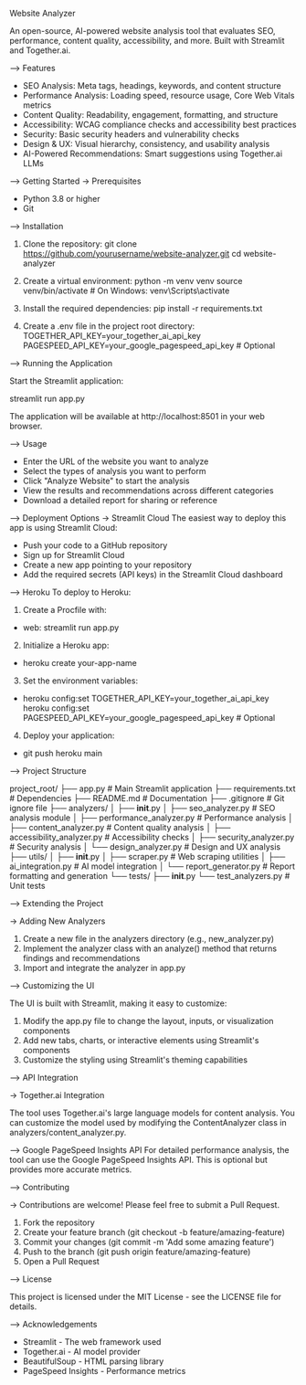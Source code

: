 Website Analyzer

An open-source, AI-powered website analysis tool that evaluates SEO, performance, content quality, accessibility, and more. Built with Streamlit and Together.ai.

--> Features
- SEO Analysis: Meta tags, headings, keywords, and content structure
- Performance Analysis: Loading speed, resource usage, Core Web Vitals metrics
- Content Quality: Readability, engagement, formatting, and structure
- Accessibility: WCAG compliance checks and accessibility best practices
- Security: Basic security headers and vulnerability checks
- Design & UX: Visual hierarchy, consistency, and usability analysis
- AI-Powered Recommendations: Smart suggestions using Together.ai LLMs

--> Getting Started
-> Prerequisites
- Python 3.8 or higher
- Git

--> Installation
1. Clone the repository:
   git clone https://github.com/yourusername/website-analyzer.git
   cd website-analyzer

2. Create a virtual environment:
   python -m venv venv
   source venv/bin/activate  # On Windows: venv\Scripts\activate

3. Install the required dependencies:
   pip install -r requirements.txt

4. Create a .env file in the project root directory:
   TOGETHER_API_KEY=your_together_ai_api_key
   PAGESPEED_API_KEY=your_google_pagespeed_api_key  # Optional

--> Running the Application

Start the Streamlit application:

streamlit run app.py

The application will be available at http://localhost:8501 in your web browser.

--> Usage
- Enter the URL of the website you want to analyze
- Select the types of analysis you want to perform
- Click "Analyze Website" to start the analysis
- View the results and recommendations across different categories
- Download a detailed report for sharing or reference

--> Deployment Options
-> Streamlit Cloud
The easiest way to deploy this app is using Streamlit Cloud:
- Push your code to a GitHub repository
- Sign up for Streamlit Cloud
- Create a new app pointing to your repository
- Add the required secrets (API keys) in the Streamlit Cloud dashboard

--> Heroku
To deploy to Heroku:

1. Create a Procfile with:
- web: streamlit run app.py

2. Initialize a Heroku app:
- heroku create your-app-name

3. Set the environment variables:
- heroku config:set TOGETHER_API_KEY=your_together_ai_api_key
  heroku config:set PAGESPEED_API_KEY=your_google_pagespeed_api_key  # Optional

4. Deploy your application:
- git push heroku main


--> Project Structure

project_root/
├── app.py     # Main Streamlit application
├── requirements.txt  # Dependencies
├── README.md         # Documentation
├── .gitignore                # Git ignore file
├── analyzers/
│   ├── __init__.py
│   ├── seo_analyzer.py       # SEO analysis module
│   ├── performance_analyzer.py  # Performance analysis
│   ├── content_analyzer.py   # Content quality analysis
│   ├── accessibility_analyzer.py  # Accessibility checks
│   ├── security_analyzer.py  # Security analysis
│   └── design_analyzer.py    # Design and UX analysis
├── utils/
│   ├── __init__.py
│   ├── scraper.py            # Web scraping utilities
│   ├── ai_integration.py     # AI model integration
│   └── report_generator.py   # Report formatting and generation
└── tests/
    ├── __init__.py
    └── test_analyzers.py     # Unit tests


--> Extending the Project

-> Adding New Analyzers

1. Create a new file in the analyzers directory (e.g., new_analyzer.py)
2. Implement the analyzer class with an analyze() method that returns findings and recommendations
3. Import and integrate the analyzer in app.py

--> Customizing the UI

The UI is built with Streamlit, making it easy to customize:
1. Modify the app.py file to change the layout, inputs, or visualization components
2. Add new tabs, charts, or interactive elements using Streamlit's components
3. Customize the styling using Streamlit's theming capabilities

--> API Integration

-> Together.ai Integration

The tool uses Together.ai's large language models for content analysis. You can customize the model used by modifying the ContentAnalyzer class in analyzers/content_analyzer.py.

--> Google PageSpeed Insights API
For detailed performance analysis, the tool can use the Google PageSpeed Insights API. This is optional but provides more accurate metrics.

--> Contributing

-> Contributions are welcome! Please feel free to submit a Pull Request.

1. Fork the repository
2. Create your feature branch (git checkout -b feature/amazing-feature)
3. Commit your changes (git commit -m 'Add some amazing feature')
4. Push to the branch (git push origin feature/amazing-feature)
5. Open a Pull Request

--> License

This project is licensed under the MIT License - see the LICENSE file for details.

--> Acknowledgements

- Streamlit - The web framework used
- Together.ai - AI model provider
- BeautifulSoup - HTML parsing library
- PageSpeed Insights - Performance metrics


